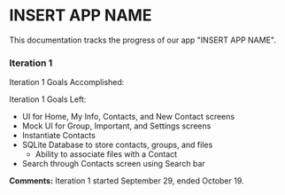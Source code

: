 # INSERT APP NAME

This documentation tracks the progress of our app "INSERT APP NAME".

### Iteration 1
Iteration 1 Goals Accomplished:


Iteration 1 Goals Left:
- UI for Home, My Info, Contacts, and New Contact screens
- Mock UI for Group, Important, and Settings screens
- Instantiate Contacts
- SQLite Database to store contacts, groups, and files
  - Ability to associate files with a Contact
- Search through Contacts screen using Search bar

**Comments:**
Iteration 1 started September 29, ended October 19.
